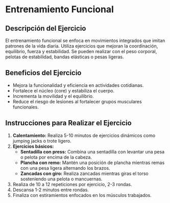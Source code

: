# Entrenamiento Funcional

## Descripción del Ejercicio
El entrenamiento funcional se enfoca en movimientos integrados que imitan patrones de la vida diaria. Utiliza ejercicios que mejoran la coordinación, equilibrio, fuerza y estabilidad. Se pueden realizar con el peso corporal, pelotas de estabilidad, bandas elásticas o pesas ligeras.

## Beneficios del Ejercicio
- Mejora la funcionalidad y eficiencia en actividades cotidianas.
- Fortalece el núcleo (core) y estabiliza el cuerpo.
- Incrementa la movilidad y el equilibrio.
- Reduce el riesgo de lesiones al fortalecer grupos musculares funcionales.

## Instrucciones para Realizar el Ejercicio
1. **Calentamiento:**
   Realiza 5-10 minutos de ejercicios dinámicos como jumping jacks o trote ligero.
2. **Ejercicios básicos:**
   - **Sentadilla con press:** Combina una sentadilla con levantar una pesa o pelota por encima de la cabeza.
   - **Plancha con remo:** Mantén una posición de plancha mientras remas con una pesa ligera alternando los brazos.
   - **Zancadas con giro:** Realiza zancadas mientras giras el torso sosteniendo una pelota o mancuernas.
3. Realiza de 10 a 12 repeticiones por ejercicio, 2-3 rondas.
4. Descansa 1-2 minutos entre rondas.
5. Finaliza con estiramientos enfocados en los músculos trabajados.
